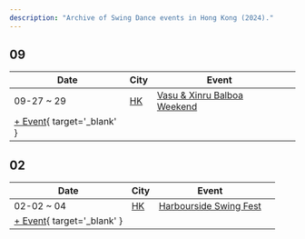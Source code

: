```yaml
---
description: "Archive of Swing Dance events in Hong Kong (2024)."
---
```


## 09

| Date | City | Event | |
| --- | --- | --- | --- |
| 09-27 ~ 29 | [HK](by_city.md#hk) | [Vasu & Xinru Balboa Weekend](vasu-n-xinru-balboa-weekend-2024.md) |  |
| [+ Event](https://github.com/swingdance/events/issues/new?assignees=&labels=add+event&projects=&template=02-add_entity.yml&title=%5B2024%2Fzh_HK%5D%20%3CName%3E&region=zh_HK&province=&city=&org_id=&date_starts=2024-09-&date_ends=2024-09-){ target='_blank' }

## 02

| Date | City | Event | |
| --- | --- | --- | --- |
| 02-02 ~ 04 | [HK](by_city.md#hk) | [Harbourside Swing Fest](harbourside-swing-fest-2024.md) |  |
| [+ Event](https://github.com/swingdance/events/issues/new?assignees=&labels=add+event&projects=&template=02-add_entity.yml&title=%5B2024%2Fzh_HK%5D%20%3CName%3E&region=zh_HK&province=&city=&org_id=&date_starts=2024-02-&date_ends=2024-02-){ target='_blank' }
